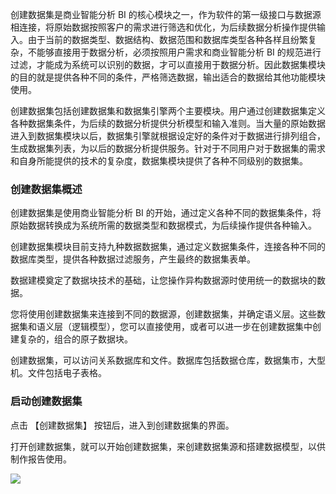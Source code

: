 创建数据集是商业智能分析 BI 的核心模块之一，作为软件的第一级接口与数据源相连接，将原始数据按照客户的需求进行筛选和优化，为后续数据分析操作提供输入。由于当前的数据类型、数据结构、数据范围和数据库类型各种各样且纷繁复杂，不能够直接用于数据分析，必须按照用户需求和商业智能分析 BI 的规范进行过滤，才能成为系统可以识别的数据，才可以直接用于数据分析。因此数据集模块的目的就是提供各种不同的条件，严格筛选数据，输出适合的数据给其他功能模块使用。

创建数据集包括创建数据集和数据集引擎两个主要模块。用户通过创建数据集定义各种数据集条件，为后续的数据分析提供分析模型和输入准则。当大量的原始数据进入到数据集模块以后，数据集引擎就根据设定好的条件对于数据进行排列组合，生成数据集列表，为以后的数据分析提供服务。针对于不同用户对于数据集的需求和自身所能提供的技术的复杂度，数据集模块提供了各种不同级别的数据集。
### 创建数据集概述
创建数据集是使用商业智能分析 BI 的开始，通过定义各种不同的数据集条件，将原始数据转换成为系统所需的数据类型和数据模式，为后续操作提供各种输入。

创建数据集模块目前支持九种数据数据集，通过定义数据集条件，连接各种不同的数据库类型，提供各种数据过滤服务，产生最终的数据集表单。

数据建模奠定了数据块技术的基础，让您操作异构数据源时使用统一的数据块的数据。

您将使用创建数据集来连接到不同的数据源，创建数据集，并确定语义层。这些数据集和语义层（逻辑模型），您可以直接使用，或者可以进一步在创建数据集中创建复杂的，组合的原子数据块。

创建数据集，可以访问关系数据库和文件。数据库包括数据仓库，数据集市，大型机。文件包括电子表格。

### 启动创建数据集
点击 【创建数据集】 按钮后，进入到创建数据集的界面。

打开创建数据集，就可以开始创建数据集，来创建数据集源和搭建数据模型，以供制作报告使用。

![](//mc.qcloudimg.com/static/img/77e890d5a2d29b32276262cd846aeea6/image.png)
